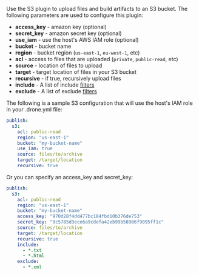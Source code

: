 Use the S3 plugin to upload files and build artifacts to an S3 bucket. The following parameters are used to configure this plugin:

* **access_key** - amazon key (optional)
* **secret_key** - amazon secret key (optional)
* **use_iam** - use the host's AWS IAM role (optional)
* **bucket** - bucket name
* **region** - bucket region (`us-east-1`, `eu-west-1`, etc)
* **acl** - access to files that are uploaded (`private`, `public-read`, etc)
* **source** - location of files to upload
* **target** - target location of files in your S3 bucket
* **recursive** - if true, recursively upload files
* **include** - A list of include [filters](http://docs.aws.amazon.com/cli/latest/reference/s3/index.html#use-of-exclude-and-include-filters)
* **exclude** - A list of exclude [filters](http://docs.aws.amazon.com/cli/latest/reference/s3/index.html#use-of-exclude-and-include-filters)


The following is a sample S3 configuration that will use the host's IAM role in your .drone.yml file:

```yaml
publish:
  s3:
    acl: public-read
    region: "us-east-1"
    bucket: "my-bucket-name"
    use_iam: true
    source: files/to/archive
    target: /target/location
    recursive: true
```

Or you can specify an access_key and secret_key:

```yaml
publish:
  s3:
    acl: public-read
    region: "us-east-1"
    bucket: "my-bucket-name"
    access_key: "970d28f4dd477bc184fbd10b376de753"
    secret_key: "9c5785d3ece6a9cdefa42eb99b58986f9095ff1c"
    source: files/to/archive
    target: /target/location
    recursive: true
    include:
      - *.txt
      - *.html
    exclude:
      - *.xml
```
